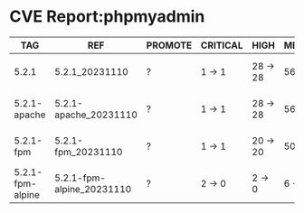 # CVE Report:phpmyadmin
|       TAG        |            REF            | PROMOTE | CRITICAL |   HIGH   |  MEDIUM  |    LOW     | UNKNOWN |
|------------------|---------------------------|---------|----------|----------|----------|------------|---------|
| 5.2.1            | 5.2.1_20231110            | ?       | 1 -> 1   | 28 -> 28 | 56 -> 54 | 247 -> 247 | 0 -> 0  |
| 5.2.1-apache     | 5.2.1-apache_20231110     | ?       | 1 -> 1   | 28 -> 28 | 56 -> 54 | 247 -> 247 | 0 -> 0  |
| 5.2.1-fpm        | 5.2.1-fpm_20231110        | ?       | 1 -> 1   | 20 -> 20 | 50 -> 48 | 215 -> 215 | 0 -> 0  |
| 5.2.1-fpm-alpine | 5.2.1-fpm-alpine_20231110 | ?       | 2 -> 0   | 2 -> 0   | 6 -> 1   | 2 -> 0     | 0 -> 0  |
